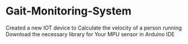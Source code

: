 # Gait-Monitoring-System
Created a new IOT device to Calculate the velocity of a person running
Download the necessary library for Your MPU sensor in Arduino IDE
